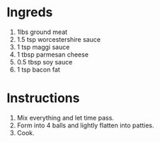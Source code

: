 # Ingreds

1. 1lbs ground meat
2. 1.5 tsp worcestershire sauce
3. 1 tsp maggi sauce
4. 1 tbsp parmesan cheese
5. 0.5 tbsp soy sauce
6. 1 tsp bacon fat

# Instructions

1. Mix everything and let time pass.
2. Form into 4 balls and lightly flatten into patties.
3. Cook.

